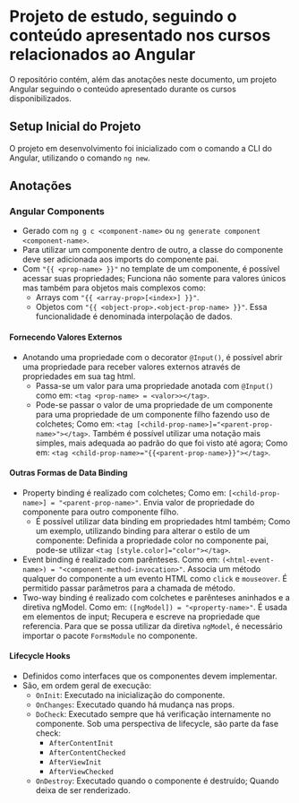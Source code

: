 # Projeto de estudo, seguindo o conteúdo apresentado nos cursos relacionados ao Angular
O repositório contém, além das anotações neste documento, um projeto Angular seguindo o conteúdo apresentado durante os cursos disponibilizados.

## Setup Inicial do Projeto
O projeto em desenvolvimento foi inicializado com o comando a CLI do Angular, utilizando o comando `ng new`.

## Anotações

### Angular Components
- Gerado com `ng g c <component-name>` ou `ng generate component <component-name>`.
- Para utilizar um componente dentro de outro, a classe do componente deve ser adicionada aos imports do componente pai.
- Com `"{{ <prop-name> }}"` no template de um componente, é possível acessar suas propriedades; Funciona não somente para valores únicos mas também para objetos mais complexos como:
    - Arrays com `"{{ <array-prop>[<index>] }}"`.
    - Objetos com `"{{ <object-prop>.<object-prop-name> }}"`.
Essa funcionalidade é denominada interpolação de dados.

#### Fornecendo Valores Externos
- Anotando uma propriedade com o decorator `@Input()`, é possível abrir uma propriedade para receber valores externos através de propriedades em sua tag html.
    - Passa-se um valor para uma propriedade anotada com `@Input()` como em: `<tag <prop-name> = <valor>></tag>`.
    - Pode-se passar o valor de uma propriedade de um componente para uma propriedade de um componente filho fazendo uso de colchetes; Como em: `<tag [<child-prop-name>]="<parent-prop-name>"></tag>`. Também é possível utilizar uma notação mais simples, mais adequada ao padrão do que foi visto até agora; Como em: `<tag <child-prop-name>="{{<parent-prop-name>}}"></tag>`.

#### Outras Formas de Data Binding
- Property binding é realizado com colchetes; Como em: `[<child-prop-name>] = "<parent-prop-name>"`. Envia valor de propriedade do componente para outro componente filho.
    - É possível utilizar data binding em propriedades html também; Como um exemplo, utilizando binding para alterar o estilo de um componente: Definida a propriedade color no componente pai, pode-se utilizar `<tag [style.color]="color"></tag>`.
- Event binding é realizado com parênteses. Como em: `(<html-event-name>) = "<component-method-invocation>"`. Associa um método qualquer do componente a um evento HTML como `click` e `mouseover`. É permitido passar parâmetros para a chamada de método.
- Two-way binding é realizado com colchetes e parênteses aninhados e a diretiva ngModel. Como em: `([ngModel]) = "<property-name>"`. É usada em elementos de input; Recupera e escreve na propriedade que referencia. Para que se possa utilizar da diretiva `ngModel`, é necessário importar o pacote `FormsModule` no componente.

#### Lifecycle Hooks
- Definidos como interfaces que os componentes devem implementar.
- São, em ordem geral de execução:
    - `OnInit`: Executado na inicialização do componente.
    - `OnChanges`: Executado quando há mudança nas props.
    - `DoCheck`: Executado sempre que há verificação internamente no componente. Sob uma perspectiva de lifecycle, são parte da fase check: 
        - `AfterContentInit`
        - `AfterContentChecked` 
        - `AfterViewInit`
        - `AfterViewChecked`
    - `OnDestroy`: Executado quando o componente é destruído; Quando deixa de ser renderizado.
